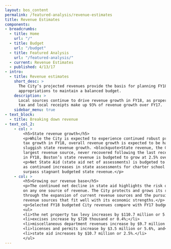 ```yaml
---
layout: bos_content
permalink: /featured-analysis/revenue-estimates
title: Revenue Estimates
components:
- breadcrumbs:
  - title: Home
    url: "/"
  - title: Budget
    url: "/budget"
  - title: Featured Analysis
    url: "/featured-analysis/"
  - current: Revenue Estimates
  - published: 4/13/17
- intro:
  - title: Revenue estimates
    short_desc: >
      The City’s projected revenues provide the basis for planning FY18 
      appropriations to maintain a balanced budget.
    description: >
      Local sources continue to drive revenue growth in FY18, as property 
      tax and local receipts make up 93% of revenue growth over FY17. 
    sidebar_menu: true    
- text_block:
  - title: Breaking down revenue
- text_col_2:
    - col: >
        <h5>State revenue growth</h5>
        <p>While the City is expected to experience continued robust property 
        tax growth in FY18, overall revenue growth is expected to be hampered by 
        sluggish state revenue growth. <blockquote>State revenue, the City’s second 
        largest revenue source, never recovered following the last recession, and 
        in FY18, Boston’s state revenue is budgeted to grow at 2.5% over FY17.</blockquote></p>
        <p>Net State Aid (state aid net of assessments) is budgeted to decline 
        as continued increases in state assessments for charter school tuition 
        surpass stagnant budgeted state revenue.</p>
    - col: >
        <h5>Growing our revenue base</h5>
        <p>The continued net decline in state aid highlights the risk of relying 
        on any one source of revenue. The City protects and grows its revenue base 
        through the expansion of current revenue sources and the pursuit of diversified 
        revenue sources that fit well with its economic strengths.</p>
        <p>Selected FY18 budgeted City revenues compare with FY17 budgeted revenues as follows:</p>
        <ul>
        <li>the net property tax levy increases by $110.7 million or 5.4%;</li>
        <li>excises increase by $720 thousand or 0.4%;</li>
        <li>miscellaneous department revenues increase by $9.7 million or 17.4%;</li>
        <li>licenses and permits increase by $3.5 million or 5.6%, and</li>
        <li>state aid increases by $10.7 million or 2.5%.</li>
        </ul>
---
```

